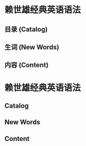 # 赖世雄经典英语语法


## 目录 (Catalog)


## 生词 (New Words)




## 内容 (Content)

# 赖世雄经典英语语法


## Catalog




## New Words




## Content
